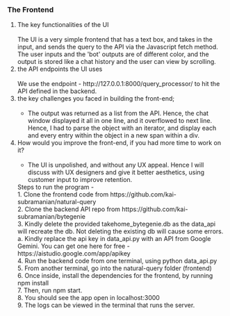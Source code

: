 <p><h3><b>The Frontend</b></h3>
<ol>
<li> The key functionalities of the UI <br><br>
  The UI is a very simple frontend that has a text box, and takes in the input, and sends the query to the API via the Javascript fetch method. The user inputs and the 'bot' outputs are of different color, and the output is stored like a chat history and the user can view by scrolling.
</li>
<li>the API endpoints the UI uses <br><br>
  We use the endpoint - http://127.0.0.1:8000/query_processor/ to hit the API defined in the backend.
</li>
<li> the key challenges you faced in building the front-end;<br><br>
  <ul>
    <li>The output was returned as a list from the API. Hence, the chat window displayed it all in one line, and it overflowed to next line. Hence, I had to parse the object with an iterator, and display each and every entry within the object in a new span within a div. </li>
  </ul>
</li>

<li>How would you improve the front-end, if you had more time to work on it?<br><br>
  <ul>
    <li>The UI is unpolished, and without any UX appeal. Hence I will discuss with UX designers and give it better aesthetics, using customer input to improve retention.</li>
  </ul>
</li>
Steps to run the program - <br>
1. Clone the frontend code from https://github.com/kai-subramanian/natural-query <br>
2. Clone the backend API repo from https://github.com/kai-subramanian/bytegenie <br>
3. Kindly delete the provided takehome_bytegenie.db as the data_api will recreate the db. Not deleting the existing db will cause some errors. <br>
   a. Kindly replace the api key in data_api.py with an API from Google Gemini. You can get one here for free - https://aistudio.google.com/app/apikey <br>
4. Run the backend code from one terminal, using python data_api.py <br>
5. From another terminal, go into the natural-query folder (frontend) <br>
6. Once inside, install the dependencies for the frontend, by running npm install <br>
7. Then, run npm start. <br>
8. You should see the app open in localhost:3000 <br>
9. The logs can be viewed in the terminal that runs the server.<br>
</ol>
<p>
